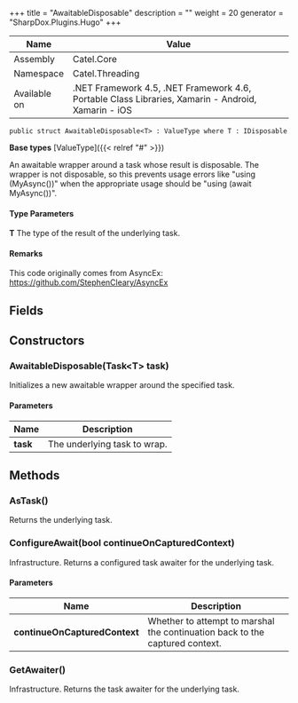 

+++
title = "AwaitableDisposable" 
description = ""
weight = 20
generator = "SharpDox.Plugins.Hugo"
+++

Name|Value
---|---
Assembly|Catel.Core
Namespace|Catel.Threading
Available on|.NET Framework 4.5, .NET Framework 4.6, Portable Class Libraries, Xamarin - Android, Xamarin - iOS

```
public struct AwaitableDisposable<T> : ValueType where T : IDisposable 
```

**Base types**
[ValueType]({{< relref "#" >}})

An awaitable wrapper around a task whose result is disposable. The wrapper is not disposable, so this prevents usage errors like "using (MyAsync())" when the appropriate usage should be "using (await MyAsync())".

#### Type Parameters

**T**
The type of the result of the underlying task.

#### Remarks

This code originally comes from AsyncEx: https://github.com/StephenCleary/AsyncEx

## Fields

## Constructors

### AwaitableDisposable(Task&lt;T&gt; task)

Initializes a new awaitable wrapper around the specified task.

#### Parameters

Name|Description
---|---
**task**|The underlying task to wrap.

## Methods

### AsTask()

Returns the underlying task.

### ConfigureAwait(bool continueOnCapturedContext)

Infrastructure. Returns a configured task awaiter for the underlying task.

#### Parameters

Name|Description
---|---
**continueOnCapturedContext**|Whether to attempt to marshal the continuation back to the captured context.

### GetAwaiter()

Infrastructure. Returns the task awaiter for the underlying task.

